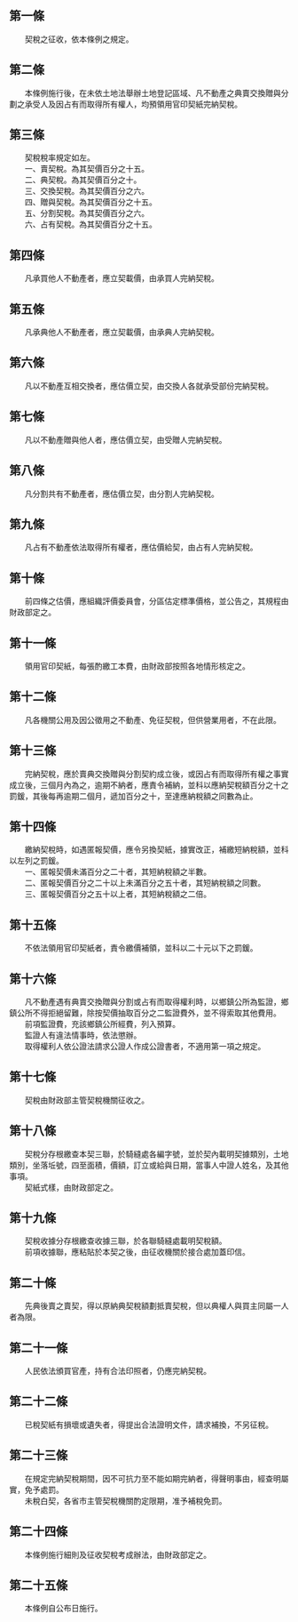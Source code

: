第一條 
-------
　　契稅之征收，依本條例之規定。  


第二條 
-------
　　本條例施行後，在未依土地法舉辦土地登記區域、凡不動產之典賣交換贈與分劃之承受人及因占有而取得所有權人，均預領用官印契紙完納契稅。  


第三條 
-------
　　契稅稅率規定如左。  
　　一、賣契稅。為其契價百分之十五。  
　　二、典契稅。為其契價百分之十。  
　　三、交換契稅。為其契價百分之六。  
　　四、贈與契稅。為其契價百分之十五。  
　　五、分割契稅。為其契價百分之六。  
　　六、占有契稅。為其契價百分之十五。  


第四條 
-------
　　凡承買他人不動產者，應立契載價，由承買人完納契稅。  


第五條 
-------
　　凡承典他人不動產者，應立契載價，由承典人完納契稅。  


第六條 
-------
　　凡以不動產互相交換者，應估價立契，由交換人各就承受部份完納契稅。  


第七條 
-------
　　凡以不動產贈與他人者，應估價立契，由受贈人完納契稅。  


第八條 
-------
　　凡分割共有不動產者，應估價立契，由分割人完納契稅。  


第九條 
-------
　　凡占有不動產依法取得所有權者，應估價給契，由占有人完納契稅。  


第十條 
-------
　　前四條之估價，應組織評價委員會，分區估定標準價格，並公告之，其規程由財政部定之。  


第十一條 
---------
　　領用官印契紙，每張酌繳工本費，由財政部按照各地情形核定之。  


第十二條 
---------
　　凡各機關公用及因公徵用之不動產、免征契稅，但供營業用者，不在此限。  


第十三條 
---------
　　完納契稅，應於賣典交換贈與分割契約成立後，或因占有而取得所有權之事實成立後，三個月內為之，逾期不納者，應責令補納，並科以應納契稅額百分之十之罰鍰，其後每再逾期二個月，遞加百分之十，至達應納稅額之同數為止。  


第十四條 
---------
　　繳納契稅時，如遇匿報契價，應令另換契紙，據實改正，補繳短納稅額，並科以左列之罰鍰。  
　　一、匿報契價未滿百分之二十者，其短納稅額之半數。  
　　二、匿報契價百分之二十以上未滿百分之五十者，其短納稅額之同數。  
　　三、匿報契價百分之五十以上者，其短納稅額之二倍。  


第十五條 
---------
　　不依法領用官印契紙者，責令繳價補領，並科以二十元以下之罰鍰。  


第十六條 
---------
　　凡不動產遇有典賣交換贈與分割或占有而取得權利時，以鄉鎮公所為監證，鄉鎮公所不得拒絕留難，除按契價抽取百分之二監證費外，並不得索取其他費用。  
　　前項監證費，充該鄉鎮公所經費，列入預算。  
　　監證人有違法情事時，依法懲辦。  
　　取得權利人依公證法請求公證人作成公證書者，不適用第一項之規定。  


第十七條 
---------
　　契稅由財政部主管契稅機關征收之。  


第十八條 
---------
　　契稅分存根繳查本契三聯，於騎縫處各編字號，並於契內載明契據類別，土地類別，坐落坵號，四至面積，價額，訂立或給與日期，當事人中證人姓名，及其他事項。  
　　契紙式樣，由財政部定之。  


第十九條 
---------
　　契稅收據分存根繳查收據三聯，於各聯騎縫處載明契稅額。  
　　前項收據聯，應粘貼於本契之後，由征收機關於接合處加蓋印信。  


第二十條 
---------
　　先典後賣之賣契，得以原納典契稅額劃抵賣契稅，但以典權人與買主同屬一人者為限。  


第二十一條 
-----------
　　人民依法頒買官產，持有合法印照者，仍應完納契稅。  


第二十二條 
-----------
　　已稅契紙有損壞或遺失者，得提出合法證明文件，請求補換，不另征稅。  


第二十三條 
-----------
　　在規定完納契稅期間，因不可抗力至不能如期完納者，得聲明事由，經查明屬實，免予處罰。  
　　未稅白契，各省市主管契稅機關酌定限期，准予補稅免罰。  


第二十四條 
-----------
　　本條例施行細則及征收契稅考成辦法，由財政部定之。  


第二十五條 
-----------
　　本條例自公布日施行。